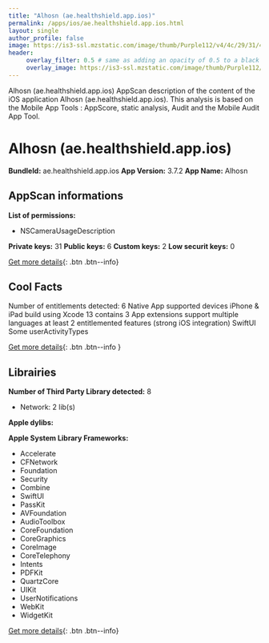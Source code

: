 ```yaml
---
title: "Alhosn (ae.healthshield.app.ios)"
permalink: /apps/ios/ae.healthshield.app.ios.html
layout: single
author_profile: false
image: https://is3-ssl.mzstatic.com/image/thumb/Purple112/v4/4c/29/31/4c29311b-5020-5928-a3f6-5635d4570664/AppIcon-1x_U007emarketing-0-7-0-0-85-220-0.png/512x512bb.jpg
header: 
     overlay_filter: 0.5 # same as adding an opacity of 0.5 to a black background
     overlay_image: https://is3-ssl.mzstatic.com/image/thumb/Purple112/v4/4c/29/31/4c29311b-5020-5928-a3f6-5635d4570664/AppIcon-1x_U007emarketing-0-7-0-0-85-220-0.png/512x512bb.jpg
---
```

Alhosn (ae.healthshield.app.ios) AppScan description of the content of the iOS application Alhosn (ae.healthshield.app.ios). This analysis is based on the Mobile App Tools : AppScore, static analysis, Audit and the Mobile Audit App Tool.

# Alhosn (ae.healthshield.app.ios)

**BundleId:** ae.healthshield.app.ios
**App Version:** 3.7.2
**App Name:** Alhosn


## AppScan informations 

**List of permissions:** 
- NSCameraUsageDescription
  
  
**Private keys:** 31
**Public keys:** 6
**Custom keys:** 2
**Low securit keys:** 0
  
[Get more details](/pricing.html){: .btn .btn--info}

## Cool Facts

Number of entitlements detected: 6
Native App
supported devices iPhone & iPad
build using Xcode 13
contains 3 App extensions
support multiple languages
at least 2 entitlemented features (strong iOS integration)
SwiftUI
Some userActivityTypes
  
[Get more details](/pricing.html){: .btn .btn--info }

## Librairies 
**Number of Third Party Library detected:** 8
- Network: 2 lib(s)


**Apple dylibs:**


**Apple System Library Frameworks:**
- Accelerate
- CFNetwork
- Foundation
- Security
- Combine
- SwiftUI
- PassKit
- AVFoundation
- AudioToolbox
- CoreFoundation
- CoreGraphics
- CoreImage
- CoreTelephony
- Intents
- PDFKit
- QuartzCore
- UIKit
- UserNotifications
- WebKit
- WidgetKit


  
[Get more details](/pricing.html){: .btn .btn--info}

